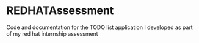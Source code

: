 # REDHATAssessment
Code and documentation for the TODO list application I developed as part of my red hat internship assessment
